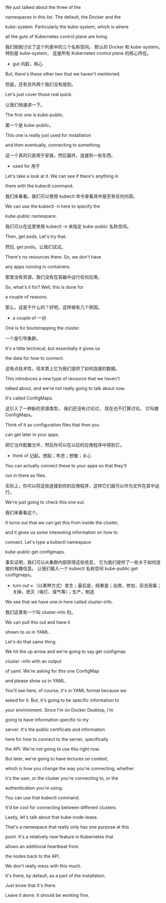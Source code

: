 We just talked about the three of the

namespaces in this list. The default, the Docker and the

kube-system. Particularly the kube-system, which is where

all the guts of Kubernetes control plane are living.

我们刚刚讨论了这个列表中的三个名称空间。
默认的 Docker 和 kube-system。
特别是 kube-system，
这是所有 Kubernetes control plane 的核心所在。
* gut 内脏，核心

But, there's these other two that we haven't mentioned.

但是，还有另外两个我们没有提到。

Let's just cover those real quick.

让我们快速讲一下。

The first one is kube-public.

第一个是 kube-public。

This one is really just used for installation

and then eventually, connecting to something.

这一个真的只是用于安装，然后最终，连接到一些东西。
* used for 用于

Let's take a look at it. We can see if there's anything in

there with the kubectl command.

我们来看看。我们可以使用 kubectl 命令查看其中是否有任何内容。

We can use the kubectl -n here to specify the

kube-public namespace.

我们可以在这里使用 kubectl -n 来指定 kube-public 名称空间。

Then, get pods. Let's try that.

然后, get pods。让我们试试。

There's no resources there. So, we don't have

any apps running in containers.

那里没有资源。我们没有在容器中运行任何应用。

So, what's it for? Well, this is done for

a couple of reasons.

那么，这是干什么的？好吧，这样做有几个原因。
* a couple of 一对

One is for bootstrapping the cluster.

一个是引导集群。

It's a little technical, but essentially it gives us

the data for how to connect.

这有点技术性，但本质上它为我们提供了如何连接的数据。

This introduces a new type of resource that we haven't

talked about, and we're not really going to talk about now.

It's called ConfigMaps.

这引入了一种新的资源类型，
我们还没有讨论过，
现在也不打算讨论。
它叫做 ConfigMaps。

Think of it as configuration files that then you

can get later in your apps.

把它当作配置文件，然后你可以在以后的应用程序中得到它。
* think of 记起，想起；考虑；想像；关心

You can actually connect these to your apps so that they'll

run in there as files.

实际上，你可以将这些连接到你的应用程序，这样它们就可以作为文件在其中运行。

We're just going to check this one out.

我们来看看这个。

It turns out that we can get this from inside the cluster,

and it gives us some interesting information on how to

connect. Let's type a kubectl namespace

kube-public get configmaps.

事实证明，我们可以从集群内部获得这些信息，
它为我们提供了一些关于如何连接的有趣信息。
让我们输入一个 kubectl 名称空间
kube-public get configmaps。
* turn out v.（以某种方式）发生；最后是，结果是；出席，参加，前去观看；关掉，熄灭（电灯、煤气等）；生产，制造

We see that we have one in here called cluster-info.

我们这里有一个叫 cluster-info 的。

We can pull this out and have it

shown to us in YAML.

Let's do that same thing.

We hit the up arrow and we're going to say get configmap

cluster -info with an output

of yaml. We're asking for this one ConfigMap

and please show us in YAML.

You'll see here, of course, it's in YAML format because we

asked for it. But, it's going to be specific information to

your environment. Since I'm on Docker Desktop, I'm

going to have information specific to my

server. It's the public certificate and information

here for how to connect to the server, specifically

the API. We're not going to use this right now.

But later, we're going to have lectures on context,

which is how you change the way you're connecting, whether

it's the user, or the cluster you're connecting to, or the

authentication you're using.

You can use that kubectl command.

It'd be cool for connecting between different clusters.

Lastly, let's talk about that kube-node-lease.

That's a namespace that really only has one purpose at this

point. It's a relatively new feature in Kubernetes that

allows an additional heartbeat from

the nodes back to the API.

We don't really mess with this much.

It's there, by default, as a part of the installation.

Just know that it's there.

Leave it alone. It should be working fine.

